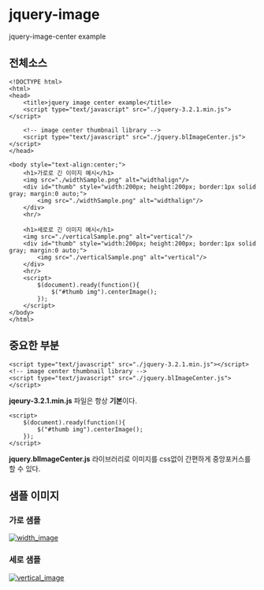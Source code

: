 # jquery-image
jquery-image-center example

## 전체소스
```
<!DOCTYPE html>
<html>
<head>
	<title>jquery image center example</title>
	<script type="text/javascript" src="./jquery-3.2.1.min.js"></script>

	<!-- image center thumbnail library -->
	<script type="text/javascript" src="./jquery.blImageCenter.js"></script>
</head>

<body style="text-align:center;">
	<h1>가로로 긴 이미지 예시</h1>
	<img src="./widthSample.png" alt="widthalign"/>
	<div id="thumb" style="width:200px; height:200px; border:1px solid gray; margin:0 auto;">
		<img src="./widthSample.png" alt="widthalign"/>
	</div>
	<hr/>

	<h1>세로로 긴 이미지 예시</h1>
	<img src="./verticalSample.png" alt="vertical"/>
	<div id="thumb" style="width:200px; height:200px; border:1px solid gray; margin:0 auto;">
		<img src="./verticalSample.png" alt="vertical"/>
	</div>
	<hr/>	
	<script>
		$(document).ready(function(){
			$("#thumb img").centerImage();
		});
	</script>
</body>
</html>
```
## 중요한 부분
```
<script type="text/javascript" src="./jquery-3.2.1.min.js"></script>
<!-- image center thumbnail library -->
<script type="text/javascript" src="./jquery.blImageCenter.js"></script>
```
**jqeury-3.2.1.min.js** 파일은 항상 **기본**이다.
```
<script>
	$(document).ready(function(){
		$("#thumb img").centerImage();
	});
</script>
```
**jquery.blImageCenter.js** 라이브러리로 이미지를 css없이 간편하게 중앙포커스를 할 수 있다.
## 샘플 이미지
### 가로 샘플
[![width_image](./width.jpg)]("width_image")
### 세로 샘플
[![vertical_image](./width.jpg)]("vertical_image")
